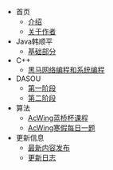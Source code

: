 - 首页
    - [介绍](README.md)
    - [关于作者](README2.md)
- Java韩顺平
    - [基础部分](Java韩顺平/基础过滤/基础部分.md)  
- C++
    - [黑马网络编程和系统编程](/)
- DASOU
    - [第一阶段](/)
    - [第二阶段](/)
- 算法
    - [AcWing蓝桥杯课程](/)
    - [AcWing寒假每日一题](/)
- 更新信息
    - [最新内容发布](/)
    - [更新日志](README3.md)